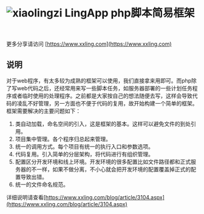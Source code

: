 # ![xiaolingzi](https://raw.githubusercontent.com/xiaolingzi/LingApp-PHP-Application/master/logo.gif) LingApp php脚本简易框架  
更多分享请访问 [https://www.xxling.com](https://www.xxling.com)  
## 说明  
  对于web程序，有太多较为成熟的框架可以使用，我们直接拿来用即可。而php除了写web代码之后，还经常用来写一些脚本任务，如服务器部署的一些计划任务程序或者临时使用的处理程序。之前都是大家按自己的想法随便去写，这样会导致代码的凌乱不好管理，另一方面也不便于代码的复用，故开始构建一个简单的框架。  
框架需要解决的主要问题如下：  
  1. 类自动加载，命名空间的引入，这是框架的基本。这样可以避免文件的到处引用。  
  2. 项目集中管理。各个程序归总起来管理。  
  3. 统一的调用方式。每个项目有统一的执行入口和参数选项。  
  4. 代码复用。引入简单的分层架构，将代码进行有组织管理。  
  5. 配置区分开发环境和线上环境。开发环境的很多配置比如文件路径都和正式服务器的不一样，如果不做分离，不小心就会把开发环境的配置覆盖掉正式的配置导致出错。
  6. 统一的文件命名规范。
  
详细说明请查看[https://www.xxling.com/blog/article/3104.aspx](https://www.xxling.com/blog/article/3104.aspx)
